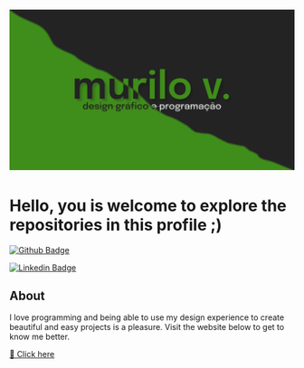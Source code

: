 <h1 align="center">
    <img alt="Murilo V." title="#Murilo V." src="./assets/readme-banner.png" />
</h1>

# Hello, you is welcome to explore the repositories in this profile ;)

[![Github Badge](https://img.shields.io/badge/-Github-000?style=flat-square&logo=Github&logoColor=white&link=https://github.com/murilo-v)](https://github.com/murilo-v)

[![Linkedin Badge](https://img.shields.io/badge/-LinkedIn-blue?style=flat-square&logo=Linkedin&logoColor=white&link=https://www.linkedin.com/in/murilo-v/)](https://www.linkedin.com/in/murilo-v/)

## About

I love programming and being able to use my design experience to create beautiful and easy projects is a pleasure. Visit the website below to get to know me better.

<a href="https://murilo-v.netlify.app/">🔗 Click here</a>
